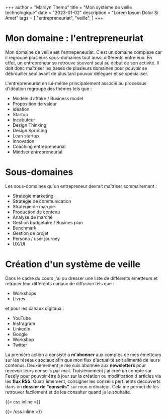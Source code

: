 +++
author = "Marilyn Themo"
title = "Mon système de veille technologique"
date = "2023-01-02"
description = "Lorem Ipsum Dolor Si Amet"
tags = [
    "entrepreneuriat",
    "veille",
    ]
+++

# Mon domaine : l'entrepreneuriat
Mon domaine de veille est l'entrepeneuriat. C'est un domaine complexe car il regroupe plusieurs sous-domaines tout aussi différents entre eux. En effet, un entrepreneur se retrouve souvent seul au début de son activité. Il doit donc maîtriser les bases de plusieurs domaines pour pouvoir se débrouiller seul avant de plus tard pouvoir déléguer et se spécialiser.

L'entrepreneuriat en lui-même principalement associé au processus d'idéation regroupe des thèmes tels que :

- Modèle d’affaire / Business model
- Proposition de valeur 
- idéation
- Startup
- Incabuteur
- Design Thinking 
- Design Sprinting
- Lean startup
- innovation
- Coaching entrepreneurial
- Mindset entrepreneurial

# Sous-domaines
Les sous-domaines qu'un entrepreneur devrait maîtriser sommairement :

- Stratégie marketing 
- Stratégie de communication 
- Stratégie de marque
- Production de contenu
- Analyse de marché 
- Gestion budgétaire / Busines plan
- Benchmark 
- Gestion de projet 
- Persona / user journey 
- UX/UI

# Création d'un système de veille
Dans le cadre du cours j'ai pu dresser une liste de différents émetteurs et retracer leur différents canaux de diffusion tels que : 

- Workshops       
- Livres 

et pour les canaux digitaux  :

- YouTube
- Instragram
- LinkedIn
- Google
- Workshop
- Twitter 


La première action a consisté a **m'abonner** aux comptes de mes émetteurs sur les réseaux sociaux afin que mon flux d'actualité soit alimenté de leurs contenus. Deuxièmement je me suis abonnée aux **newsletters** pour recevoir leurs conseils par mail. Troisièmement j'ai créé un compte sur Feedly pour pouvoir être à jour sur la création ou modification d'articles via les **flux RSS**.
Quatrièmement, consigner les conseils pertinents découverts dans un **dossier de "conseils"** sur mon ordinateur. Cela me permet de les retrouver facilement et de les consulter quand je le souhaite.


{{< css.inline >}}
<style>
.canon { background: white; width: 100%; height: auto; }
</style>
{{< /css.inline >}}
